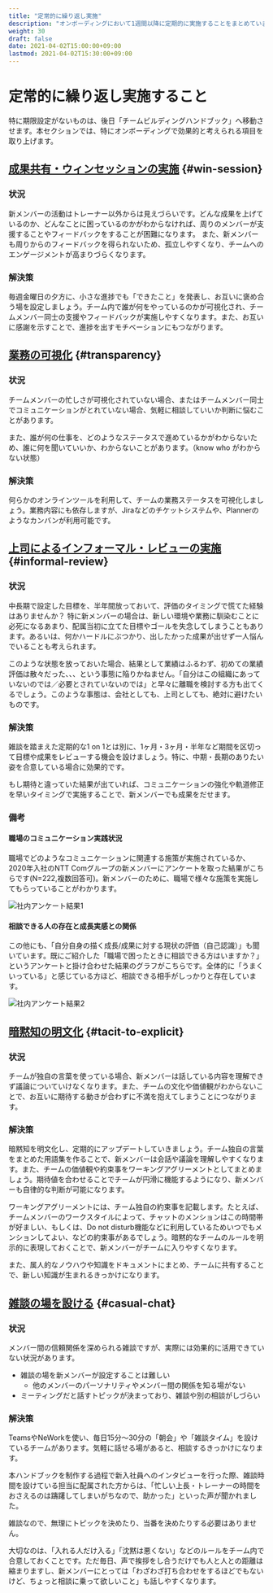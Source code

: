 ```yaml
---
title: "定常的に繰り返し実施"
description: "オンボーディングにおいて1週間以降に定期的に実施することをまとめています"
weight: 30
draft: false
date: 2021-04-02T15:00:00+09:00
lastmod: 2021-04-02T15:30:00+09:00
---
```


# 定常的に繰り返し実施すること

特に期限設定がないものは、後日「チームビルディングハンドブック」へ移動させます。本セクションでは、特にオンボーディングで効果的と考えられる項目を取り上げます。

## [成果共有・ウィンセッションの実施](#win-session) {#win-session}

### 状況

新メンバーの活動はトレーナー以外からは見えづらいです。どんな成果を上げているのか、どんなことに困っているのかがわからなければ、周りのメンバーが支援することやフィードバックをすることが困難になります。
また、新メンバーも周りからのフィードバックを得られないため、孤立しやすくなり、チームへのエンゲージメントが高まりづらくなります。

### 解決策

毎週金曜日の夕方に、小さな進捗でも「できたこと」を発表し、お互いに褒め合う場を設定しましょう。チーム内で誰が何をやっているのかが可視化され、チームメンバー同士の支援やフィードバックが実施しやすくなります。また、お互いに感謝を示すことで、進捗を出すモチベーションにもつながります。

## [業務の可視化](#transparency) {#transparency}

### 状況

チームメンバーの忙しさが可視化されていない場合、またはチームメンバー同士でコミュニケーションがとれていない場合、気軽に相談していいか判断に悩むことがあります。

また、誰が何の仕事を、どのようなステータスで進めているかがわからないため、誰に何を聞いていいか、わからないことがあります。（know who がわからない状態）

### 解決策

何らかのオンラインツールを利用して、チームの業務ステータスを可視化しましょう。業務内容にも依存しますが、Jiraなどのチケットシステムや、Plannerのようなカンバンが利用可能です。

## [上司によるインフォーマル・レビューの実施](#informal-review) {#informal-review}

### 状況

中長期で設定した目標を、半年間放っておいて、評価のタイミングで慌てた経験はありませんか？
特に新メンバーの場合は、新しい環境や業務に馴染むことに必死になるあまり、配属当初に立てた目標やゴールを失念してしまうこともあります。あるいは、何かハードルにぶつかり、出したかった成果が出せず一人悩んでいることも考えられます。

このような状態を放っておいた場合、結果として業績はふるわず、初めての業績評価は散々だった、、、という事態に陥りかねません。「自分はこの組織にあっていないのでは／必要とされていないのでは」と早々に離職を検討する方も出てくるでしょう。このような事態は、会社としても、上司としても、絶対に避けたいものです。

### 解決策

雑談を踏まえた定期的な1 on 1とは別に、1ヶ月・3ヶ月・半年など期間を区切って目標や成果をレビューする機会を設けましょう。特に、中期・長期のありたい姿を合意している場合に効果的です。

もし期待と違っていた結果が出ていれば、コミュニケーションの強化や軌道修正を早いタイミングで実施することで、新メンバーでも成果をだせます。

### 備考

#### 職場のコミュニケーション実践状況

職場でどのようなコミュニケーションに関連する施策が実施されているか、2020年入社のNTT Comグループの新メンバーにアンケートを取った結果がこちらです(N=222,複数回答可)。新メンバーのために、職場で様々な施策を実施してもらっていることがわかります。

![社内アンケート結果1](/onboarding-handbook/survey1.png)

#### 相談できる人の存在と成長実感との関係

この他にも、「自分自身の描く成長/成果に対する現状の評価（自己認識）」も聞いています。既にご紹介した「職場で困ったときに相談できる方はいますか？」というアンケートと掛け合わせた結果のグラフがこちらです。全体的に「うまくいっている」と感じている方ほど、相談できる相手がしっかりと存在しています。
 
![社内アンケート結果2](/onboarding-handbook/survey2.png)

## [暗黙知の明文化](#tacit-to-explicit) {#tacit-to-explicit}

### 状況

チームが独自の言葉を使っている場合、新メンバーは話している内容を理解できず議論についていけなくなります。また、チームの文化や価値観がわからないことで、お互いに期待する動きが合わずに不満を抱えてしまうことにつながります。

### 解決策

暗黙知を明文化し、定期的にアップデートしていきましょう。チーム独自の言葉をまとめた用語集を作ることで、新メンバーは会話や議論を理解しやすくなります。また、チームの価値観や約束事をワーキングアグリーメントとしてまとめましょう。期待値を合わせることでチームが円滑に機能するようになり、新メンバーも自律的な判断が可能になります。

ワーキングアグリーメントには、チーム独自の約束事を記載します。たとえば、チームメンバーのワークスタイルによって、チャットのメンションはこの時間帯が好ましい、もしくは、Do not disturb機能などに利用しているためいつでもメンションしてよい、などの約束事があるでしょう。暗黙的なチームのルールを明示的に表現しておくことで、新メンバーがチームに入りやすくなります。

また、属人的なノウハウや知識をドキュメントにまとめ、チームに共有することで、新しい知識が生まれるきっかけになります。

## [雑談の場を設ける](#casual-chat) {#casual-chat}

### 状況

メンバー間の信頼関係を深められる雑談ですが、実際には効果的に活用できていない状況があります。

- 雑談の場を新メンバーが設定することは難しい
    - 他のメンバーのパーソナリティやメンバー間の関係を知る場がない
- ミーティングだと話すトピックが決まっており、雑談や別の相談がしづらい

### 解決策

TeamsやNeWorkを使い、毎日15分～30分の「朝会」や「雑談タイム」を設けているチームがあります。気軽に話せる場があると、相談するきっかけになります。

本ハンドブックを制作する過程で新入社員へのインタビューを行った際、雑談時間を設けている担当に配属された方からは、「忙しい上長・トレーナーの時間をおさえるのは躊躇してしまいがちなので、助かった」といった声が聞かれました。

雑談なので、無理にトピックを決めたり、当番を決めたりする必要はありません。

大切なのは、「入れる人だけ入る」「沈黙は悪くない」などのルールをチーム内で合意しておくことです。ただ毎日、声で挨拶をし合うだけでも人と人との距離は縮まりますし、新メンバーにとっては「わざわざ打ち合わせをするほどでもないけど、ちょっと相談に乗って欲しいこと」も話しやすくなります。

